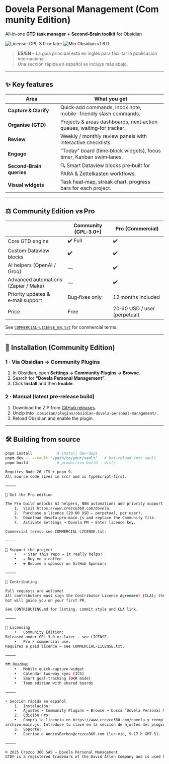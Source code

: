 # Dovela Personal Management (Community Edition)  
All‑in‑one **GTD task manager** + **Second‑Brain toolkit** for Obsidian

![License: GPL‑3.0‑or‑later](https://img.shields.io/badge/License-GPLv3-blue.svg)
![Min Obsidian v1.6.0](https://img.shields.io/badge/Obsidian-≥1.6-purple)

> **ES/EN** – La guía principal está en inglés para facilitar la publicación internacional.  
> Una sección rápida en español se incluye más abajo.

---

## ✨ Key features

| Area | What you get |
|------|--------------|
| **Capture & Clarify** | Quick‑add commands, inbox note, mobile-friendly slash commands. |
| **Organise (GTD)** | Projects & areas dashboards, next‑action queues, waiting‑for tracker. |
| **Review** | Weekly / monthly review panels with interactive checklists. |
| **Engage** | “Today” board (time‑block widgets), focus timer, Kanban swim‑lanes. |
| **Second‑Brain queries** | 🔍 Smart Dataview blocks pre‑built for PARA & Zettelkasten workflows. |
| **Visual widgets** | Task heat‑map, streak chart, progress bars for each project. |

---

## ⚖️ Community Edition vs Pro

|          | Community (GPL‑3.0+) | Pro (Commercial) |
|----------|----------------------|------------------|
| Core GTD engine | ✔️ Full | ✔️ |
| Custom Dataview blocks | ✔️ | ✔️ |
| AI helpers (OpenAI / Groq) | — | ✔️ |
| Advanced automations (Zapier / Make) | — | ✔️ |
| Priority updates & e‑mail support | Bug‑fixes only | 12 months included |
| Price | Free | 20‑60 USD / user (perpetual) |

See [`COMMERCIAL-LICENSE_EN.txt`](COMMERCIAL-LICENSE_EN.txt) for commercial terms.

---

## 🚀 Installation (Community Edition)

### 1 · Via Obsidian → Community Plugins  
1. In Obsidian, open **Settings → Community Plugins → Browse**.  
2. Search for **“Dovela Personal Management”**.  
3. Click **Install** and then **Enable**.

### 2 · Manual (latest pre‑release build)  
1. Download the ZIP from [GitHub releases](https://github.com/ajborbon/obsidian-dovela-personal-management/releases).  
2. Unzip into `.obsidian/plugins/obsidian-dovela-personal-management/`.  
3. Reload Obsidian and enable the plugin.

---

## 🛠️ Building from source

```bash
pnpm install           # install dev‑deps
pnpm dev -- --vault "/path/to/your/vault"   # hot‑reload into vault
pnpm build             # production build → dist/

Requires Node 20 LTS + pnpm 9.
All source code lives in src/ and is TypeScript‑first.

⸻

💎 Get the Pro edition

The Pro build unlocks AI helpers, N8N automations and priority support.
	1.	Visit https://www.crezco360.com/dovela.
	2.	Purchase a licence (20‑60 USD – perpetual, per user).
	3.	Download dovela-pro-main.js and replace the Community file.
	4.	Activate Settings → Dovela PM → Enter licence key.

Commercial terms: see COMMERCIAL-LICENSE.txt.

⸻

💖 Support the project
	•	⭐ Star this repo – it really helps!
	•	☕ Buy me a coffee
	•	❤️ Become a sponsor on GitHub Sponsors

⸻

🤝 Contributing

Pull requests are welcome!
All contributors must sign the Contributor Licence Agreement (CLA); the
bot will guide you on your first PR.

See CONTRIBUTING.md for linting, commit style and CLA link.

⸻

📜 Licensing
	•	Community Edition:
Released under GPL‑3.0‑or‑later – see LICENSE.
	•	Pro / commercial use:
Requires a paid licence – see COMMERCIAL-LICENSE.txt.

⸻

🗺️ Roadmap
	•	Mobile quick‑capture widget
	•	Calendar two‑way sync (ICS)
	•	Smart goal‑tracking (OKR mode)
	•	Team edition with shared boards

⸻

⚡ Sección rápida en español
	1.	Instalación:
	•	Ajustes → Community Plugins → Browse → busca “Dovela Personal Management”.
	2.	Edición Pro:
	•	Compra la licencia en https://www.crezco360.com/dovela y reemplaza el
archivo main.js. Introduce tu clave en la sección de ajustes del plugin.
	3.	Soporte:
	•	Escribe a AndresBorbon@crezco360.com (lun‑vie, 9‑17 h GMT‑5).

⸻

© 2025 Crezco 360 SAS – Dovela Personal Management
GTD® is a registered trademark of the David Allen Company and is used here for reference purposes only.

